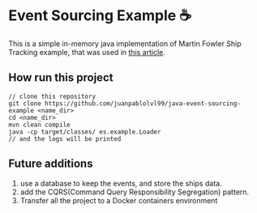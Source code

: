 # Event Sourcing Example :coffee:

This is a simple in-memory java implementation of Martin Fowler Ship Tracking example, that was used in [this article](https://martinfowler.com/eaaDev/EventSourcing.html).

## How run this project

```
// clone this repository
git clone https://github.com/juanpablolvl99/java-event-sourcing-example <name_dir>
cd <name_dir>
mvn clean compile
java -cp target/classes/ es.example.Loader
// and the logs will be printed
```

## Future additions

1. use a database to keep the events, and store the ships data.
2. add the CQRS(Command Query Responsibility Segregation) pattern.
3. Transfer all the project to a Docker containers environment
